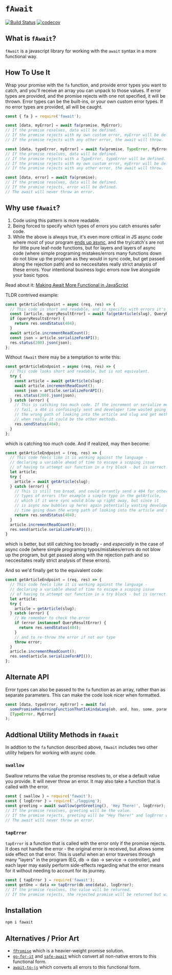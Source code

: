 # `fAwait`

[![Build Status](https://travis-ci.org/craigmichaelmartin/fawait.svg?branch=master)](https://travis-ci.org/craigmichaelmartin/fawait)
[![codecov](https://codecov.io/gh/craigmichaelmartin/fawait/branch/master/graph/badge.svg)](https://codecov.io/gh/craigmichaelmartin/fawait)

## What is `fAwait`?

`fAwait` is a javascript library for working with the `await` syntax in a more functional way.

## How To Use It

Wrap your promise with the `fa` function, and provide error types you want to catch, and you'll receive an array you can unpack to those values. If error types are provided, and the promise rejects with one not specified, it will be thrown. Error types can be the built-ins, or your own custom error types. If no error types are provided, all will be caught.

```javascript
const { fa } = require('fawait');

const [data, myError] = await fa(promise, MyError);
// If the promise resolves, data will be defined.
// If the promise rejects with my own custom error, myError will be defined.
// If the promise rejects with any other error, the await will throw.

const [data, typeError, myError] = await fa(promise, TypeError, MyError);
// If the promise resolves, data will be defined.
// If the promise rejects with a TypeError, typeError will be defined.
// If the promise rejects with my own custom error, myError will be defined.
// If the promise rejects with any other error, the await will throw.

const [data, error] = await fa(promise);
// If the promise resolves, data will be defined.
// If the promise rejects, error will be defined.
// The await will never throw an error.
```

## Why use `fAwait`?

1. Code using this pattern is more readable.
2. Being forced to specify which types of errors you catch ensures safer code.
3. While the above is always true, it's even more critical in JS async code where most of your program [ends up async](https://journal.stuffwithstuff.com/2015/02/01/what-color-is-your-function/), and the try/catch's are not for little pure leaf-node functions, but for layers and layers of async code (where simple programing mistakes/errors many functions down do not blow up the program as they would in sync code, but get passed along the rejection path) and so neccesitates really strict analysis of these errors. Your intentional business logic errors now live alongside your basic typos.

Read about it: [Making Await More Functional in JavaScript](https://dev.to/craigmichaelmartin/making-await-more-functional-in-javascript-2le4)

TLDR contrived example:

```javascript
const getArticleEndpoint = async (req, res) => {
  // This code is short and readable, and is specific with errors it's catching
  const [article, queryResultError] = await fa(getArticle(slug), QueryResultError);
  if (queryResultsError) {
    return res.sendStatus(404);
  }
  await article.incrementReadCount();
  const json = article.serializeForAPI();
  res.status(200).json(json);
};
```

Without `fAwait` there may be a temptation to write this:

```javascript
const getArticleEndpoint = async (req, res) => {
  // This code looks short and readable, but is not equivalent.
  try {
    const article = await getArticle(slug);
    await article.incrementReadCount();
    const json = article.serializeForAPI();
    res.status(200).json(json);
  } catch (error) {
    // This is catching too much code. If the increment or serialize methods
    // fail, a 404 is confusingly sent and developer time wasted going down
    // the wrong path of looking into the article and slug and get method,
    // when really it could be the other methods.
    res.sendStatus(404);
  }
};
```

which is catching too much code. And if realized, may then become:

```javascript
const getArticleEndpoint = (req, res) => {
  // This code feels like it is working against the language -
  // declaring a variable ahead of time to escape a scoping issue
  // of having to attempt our function in a try block - but is correct.
  let article;
  try {
    article = await getArticle(slug);
  } catch (error) {
    // This is still too broad, and could errantly send a 404 for other
    // types of errors (for example a simple typo in the getArticle,
    // which if it were sync would blow up right away, but since it
    // is async now bubbles up here) again potentially wasting developer
    // time going down the wrong path of looking into the article and slug.
    return res.sendStatus(404);
  }
  article.incrementReadCount();
  res.send(article.serializeForAPI());
}
```

which is better, but still catching too broadly - and _especially_ in the case
of async code (where simple programing typos/mistakes/errors do not blow up the
program, but get passed along with the rejection path and so neccesitates really
strict analysis of these errors).

And so we'd finally get to the equivalent code:

```javascript
const getArticleEndpoint = (req, res) => {
  // This code feels like it is working against the language -
  // declaring a variable ahead of time to escape a scoping issue
  // of having to attempt our function in a try block - but is correct.
  let article;
  try {
    article = getArticle(slug);
  } catch (error) {
    // We remember to check the error
    if (error instanceof QueryResultError) {
      return res.sendStatus(404);
    }
    // and to re-throw the error if not our type
    throw error;
  }
  article.incrementReadCount();
  res.send(article.serializeForAPI());
};
```

## Alternate API

Error types can also be passed to the `fa` function as an array, rather than as
separate parameters. This can make the code look nicer when formatted.

```javascript
const [data, typeError, myError] = await fa(
  somePromiseReturningFunctionThatIsKindaLong(oh, and, has, some, params),
  [TypeError, MyError]
);
```

## Addtional Utility Methods in `fAwait`

In addtion to the `fa` function described above, `fAwait` includes two other utility helpers for working with async code.

### `swallow`

Swallow returns the value the promise resolves to, or else a default value you provide. It will never throw an error. It may also take a function that is called with the error.

```javascript
const { swallow } = require('fawait');
const { logError } = require('./logging');
const greeting = await swallow(getGreeting(), 'Hey There!', logError);
// If the promise resolves, greeting will be the value.
// If the promise rejects, greeting will be "Hey There!" and logError will be called with the error.
// The await will never throw an error.
```

### `tapError`

`tapError` is a function that is called with the error only if the promise rejects. It does not handle the error - the original error is received, but allows some side effect on that error. This is useful when an error traverses through many "layers" in the program (EG, db -> dao -> service -> controller), and each layer may easily perform side-effects regarding what the error means for it without needing to account for its journey.

```javascript
const { tapError } = require('fawait');
const getOne = data => tapError(db.one(data), logError);
// If the promise resolves, the value will be returned.
// If the promise rejects, the rejected promise will be returned but with the error already logged.
```

## Installation

```bash
npm i fawait
```

## Alternatives / Prior Art

- [`fPromise`](https://github.com/craigmichaelmartin/fpromise) which is a heavier-weight promise solution.
- [`go-for-it`](https://github.com/gunar/go-for-it) and [`safe-await`](https://github.com/DavidWells/safe-await) which convert all non-native errors to this functional form.
- [`await-to-js`](https://github.com/scopsy/await-to-js) which converts all errors to this functional form.

